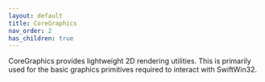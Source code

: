 ```yaml
---
layout: default
title: CoreGraphics
nav_order: 2
has_children: true
---
```


CoreGraphics provides lightweight 2D rendering utilities.  This is primarily
used for the basic graphics primitives required to interact with SwiftWin32.
